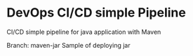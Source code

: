 # DevOps CI/CD simple Pipeline

CI/CD simple pipeline for java application with Maven

Branch: maven-jar
   Sample of deploying jar 

